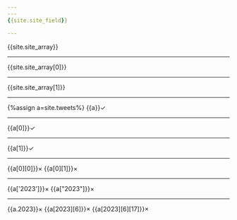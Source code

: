 ```yaml
---
---
{{site.site_field}}

---
```

{{site.site_array}}

---
{{site.site_array[0]}}

---
{{site.site_array[1]}}

---
{%assign a=site.tweets%}
{{a}}✓

---
{{a[0]}}✓

---
{{a[1]}}✓

---
{{a[0][0]}}×
{{a[0][1]}}×

---
{{a['2023']}}×
{{a["2023"]}}×

---
{{a.2023}}×
{{a[2023][6]}}×
{{a[2023][6][17]}}×
